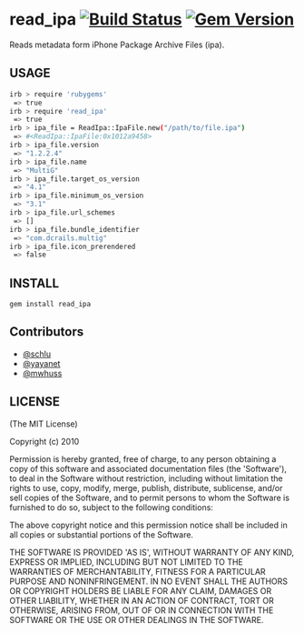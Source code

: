 # read_ipa [![Build Status](https://travis-ci.org/playtestcloud/read_ipa.png?branch=master)](https://travis-ci.org/playtestcloud/read_ipa) [![Gem Version](https://badge.fury.io/rb/read_ipa.png)](http://badge.fury.io/rb/read_ipa)

Reads metadata form iPhone Package Archive Files (ipa).

## USAGE

```bash
irb > require 'rubygems'
 => true
irb > require 'read_ipa'
 => true
irb > ipa_file = ReadIpa::IpaFile.new("/path/to/file.ipa")
 => #<ReadIpa::IpaFile:0x1012a9458>
irb > ipa_file.version
 => "1.2.2.4"
irb > ipa_file.name
 => "MultiG"
irb > ipa_file.target_os_version
 => "4.1"
irb > ipa_file.minimum_os_version
 => "3.1"
irb > ipa_file.url_schemes
 => []
irb > ipa_file.bundle_identifier
 => "com.dcrails.multig"
irb > ipa_file.icon_prerendered
 => false
```

## INSTALL

`gem install read_ipa`

## Contributors

* [@schlu](//github.com/schlu)
* [@yayanet](//github.com/yayanet)
* [@mwhuss](//github.com/mwhuss)

## LICENSE

(The MIT License)

Copyright (c) 2010

Permission is hereby granted, free of charge, to any person obtaining
a copy of this software and associated documentation files (the
'Software'), to deal in the Software without restriction, including
without limitation the rights to use, copy, modify, merge, publish,
distribute, sublicense, and/or sell copies of the Software, and to
permit persons to whom the Software is furnished to do so, subject to
the following conditions:

The above copyright notice and this permission notice shall be
included in all copies or substantial portions of the Software.

THE SOFTWARE IS PROVIDED 'AS IS', WITHOUT WARRANTY OF ANY KIND,
EXPRESS OR IMPLIED, INCLUDING BUT NOT LIMITED TO THE WARRANTIES OF
MERCHANTABILITY, FITNESS FOR A PARTICULAR PURPOSE AND NONINFRINGEMENT.
IN NO EVENT SHALL THE AUTHORS OR COPYRIGHT HOLDERS BE LIABLE FOR ANY
CLAIM, DAMAGES OR OTHER LIABILITY, WHETHER IN AN ACTION OF CONTRACT,
TORT OR OTHERWISE, ARISING FROM, OUT OF OR IN CONNECTION WITH THE
SOFTWARE OR THE USE OR OTHER DEALINGS IN THE SOFTWARE.
